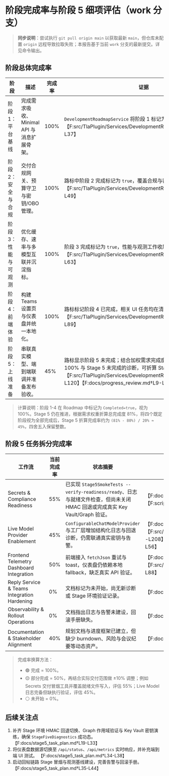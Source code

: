 # 阶段完成率与阶段 5 细项评估（work 分支）

> **同步说明**：尝试执行 `git pull origin main` 以获取最新 `main`，但仓库未配置 `origin` 远程导致拉取失败；本报告基于当前 `work` 分支的最新提交。详见命令输出。

## 阶段总体完成率

| 阶段 | 描述 | 完成率 | 证据 |
| --- | --- | --- | --- |
| 阶段 1：平台基线 | 完成需求吸收、Minimal API 与消息扩展骨架。 | 100% | `DevelopmentRoadmapService` 将阶段 1 标记为已完成，且无待办。 【F:src/TlaPlugin/Services/DevelopmentRoadmapService.cs†L12-L37】 |
| 阶段 2：安全与合规 | 交付合规网关、预算守卫与密钥/OBO 管理。 | 100% | 路标中阶段 2 完成标记为 `true`，覆盖合规与密钥能力。 【F:src/TlaPlugin/Services/DevelopmentRoadmapService.cs†L24-L49】 |
| 阶段 3：性能与可观测 | 优化缓存、速率与多模型互联并沉淀指标。 | 100% | 阶段 3 完成标记为 `true`，性能与观测工作收尾。 【F:src/TlaPlugin/Services/DevelopmentRoadmapService.cs†L38-L63】 |
| 阶段 4：前端体验 | 构建 Teams 设置页与仪表盘并统一本地化。 | 100% | 路标标记阶段 4 已完成，相关 UI 任务均在清单中。 【F:src/TlaPlugin/Services/DevelopmentRoadmapService.cs†L64-L89】 |
| 阶段 5：上线准备 | 串联真实模型、端到端联调并准备发布验收。 | 45% | 路标显示阶段 5 未完成；结合加权需求完成度约 81%，扣除前四阶段 100% 与 Stage 5 未完成的诊断，可折算 Stage 5 当前约 45%。 【F:src/TlaPlugin/Services/DevelopmentRoadmapService.cs†L90-L120】【F:docs/progress_review.md†L9-L34】 |

> 计算说明：阶段 1-4 在 Roadmap 中标记为 `Completed=true`，视为 100%。Stage 5 仍在推进，根据需求权重折算总完成度 81%，将四个既定阶段视为全部完成后，Stage 5 折算完成率约为 `(81% - 80%) / 20% ≈ 45%`，四舍五入保留整数。

## 阶段 5 任务拆分完成率

| 工作流 | 当前完成率 | 状态摘要 | 证据 |
| --- | --- | --- | --- |
| Secrets & Compliance Readiness | 55% | 已实现 `Stage5SmokeTests --verify-readiness/ready`、日志与就绪文件检查，但尚未关闭 HMAC 回退或完成真实 Key Vault/Graph 验证。 | 【F:docs/stage5_task_plan.md†L9-L28】【F:scripts/SmokeTests/Stage5SmokeTests/Program.cs†L40-L214】 |
| Live Model Provider Enablement | 45% | `ConfigurableChatModelProvider` 与工厂层增加结构化日志与回退诊断，仍需联通真实密钥与告警。 | 【F:docs/stage5_task_plan.md†L10-L34】【F:src/TlaPlugin/Providers/ConfigurableChatModelProvider.cs†L22-L208】【F:src/TlaPlugin/Services/ModelProviderFactory.cs†L12-L56】 |
| Frontend Telemetry Dashboard Integration | 50% | 前端接入 `fetchJson` 重试与 toast，仪表盘仍依赖本地 fallback，缺乏真实 API 验证。 | 【F:docs/stage5_task_plan.md†L11-L36】【F:src/webapp/network.js†L1-L117】【F:src/webapp/app.js†L1-L88】 |
| Reply Service & Teams Integration Hardening | 0% | 文档标记为未开始，尚无新诊断或 Stage 环境验证记录。 | 【F:docs/stage5_task_plan.md†L12-L38】 |
| Observability & Rollout Operations | 0% | 文档指出日志与告警未建设，回滚手册缺失。 | 【F:docs/stage5_task_plan.md†L13-L40】 |
| Documentation & Stakeholder Alignment | 40% | 规划文档与进度框架已建立，但缺少 burndown、风险与会议纪要等动态资产。 | 【F:docs/stage5_task_plan.md†L14-L44】 |

> 完成率换算方法：
> * 🟢 完成 = 100%。
> * 🟡 部分完成 = 50%，再结合实际交付范围做 ±10% 调整；例如 Secrets 交付冒烟工具并覆盖就绪文件写入，评估 55%；Live Model 日志完备但缺执行验证，评估 45%。
> * ⚪ 未开始 = 0%。

## 后续关注点

1. 补齐 Stage 环境 HMAC 回退切换、Graph 作用域验证与 Key Vault 密钥演练，确保 `StageFiveDiagnostics` 成功态。 【F:docs/stage5_task_plan.md†L19-L33】
2. 将仪表盘数据源切换至 `/api/status`、`/api/metrics` 实时响应，并补充端到端 UI 测试。 【F:docs/stage5_task_plan.md†L34-L38】
3. 启动回帖链路 Stage 冒烟与观测基线建设，完善告警与回滚手册。 【F:docs/stage5_task_plan.md†L35-L44】

